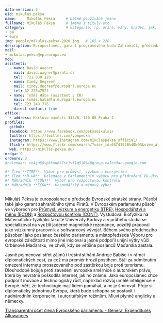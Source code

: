 ```yaml
---
data-version: 2
uid: mikulas.peksa
name:     Mikuláš Peksa  	# běžně používáné jméno
fullname: Mikuláš Peksa  	# jméno s tituly etc.
category:                 	# kategorie: rp, praha, vary, hradec, jmk, senat
- ga
- euro
img: people/mikulas-peksa-2020.jpg   # 165 x 220
description: Europoslanec, garant programového bodu Zahraničí, předseda Evroské pirátské strany
mail:
- mikulas.peksa@ep.europa.eu
mob:
asistenti:
  - name: David Wagner
    mail: david.wagner@pirati.cz
    tel:  721 030 120
  - name: Cindy Degreef  
    mail: cindy.degreef@europarl.europa.eu
    tel: 32 22847522
  - name: Tomáš Hába (asistent v ČR)
    mail: tomas.haba@la.europarl.europa.eu
    tel: 723 248 776
    direct-contact: true
office: 
  - address: Karlovo náměstí 313/8, 120 00 Praha 2
profiles:
  github:
  facebook: https://www.facebook.com/peksamikulas/
  twitter: https://twitter.com/vonpecka  
  instagram: https://www.instagram.com/mikulaspeksa_official/
  flickr: https://www.flickr.com/search/?user_id=68741528%40N03&view_all=1&text=mikul%C3%A1%C5%A1%20peksa
  web: https://mikulas-peksa.eu/
ordga: 9
ordeuro: 3
#calendar: ch4ju55vp6kou6k7scjvf1q510%40group.calendar.google.com

#* Člen **ITRE**  Výbor pro průmysl, výzkum a energetiku  
#* Člen **D-UA**  Delegace v Parlamentním výboru pro přidružení EU-Ukrajina  
#* Náhradník **CONT**  Výbor pro rozpočtovou kontrolu 
#* Náhradník **ECON**  Hospodářský a měnový výbor  
---
```



Mikuláš Peksa je europoslanec a předseda Evropské pirátské strany. Působí také jako garant zahraničního týmu Pirátů. V Evropském parlamentu působí ve výborech pro [Průmysl, výzkum a energetiku (ITRE)](https://www.europarl.europa.eu/committees/cs/itre/home.html), [Hospodářství a měnu (ECON)](https://www.europarl.europa.eu/committees/cs/econ/home.html) a [Rozpočtovou kontrolu (CONT)](https://www.europarl.europa.eu/committees/cs/cont/home.html). Vystudoval Biofyziku na Matematic­ko-fyzikální fakultě Univerzity Karlovy a v průběhu studia se specializoval na využití jaderné magnetické rezonance, později pracoval jako výzkumný pracovník a softwareový vývojář. Během svého předchozího působení jako poslanec českého parlamentu a místopředseda Výboru pro evropské záležitosti mimo jiné inicioval a jasně podpořil unijní výtky vůči Orbánově Maďarsku, ve chvíli, kdy se většina poslanců Maďarska zastala.

Jasně pojmenoval střet zájmů i trestní stíhání Andreje Babiše i v rámci diplomatických cest, za což mu premiér hrozil postihem. Stál za odmítnutím omezení internetu prosazovaného pod zástěrkou boje proti terorismu. Dlouhodobě bojuje proti zavedení evropské směrnice o autorském právu, která by nevratně poškodila internet, jak ho známe. Jako europoslanec chce podpořit inovace a technologický růst, například rozvoj umělé inteligence v Evropě. Věří, že technologie mají lidem pomáhat, a ne je šmírovat. Přeje si diplomaticky jednotnou Evropu, která bude schopna se postavit i nadnárodním korporacím, i autoritářským režimům. Mluví plynně anglicky a německy.


[Transparentní účet člena Evropského parlamentu - General Expenditures Allowances](https://ib.fio.cz/ib/transparent?a=2001637811)
